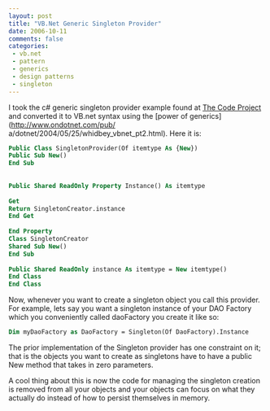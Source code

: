 ```yaml
---
layout: post
title: "VB.Net Generic Singleton Provider"
date: 2006-10-11
comments: false
categories:
 - vb.net
 - pattern
 - generics
 - design patterns
 - singleton
---
```

I took the c# generic singleton provider example found at [The Code
Project](http://www.codeproject.com/csharp/genericsingleton.asp) and converted
it to VB.net syntax using the [power of generics](http://www.ondotnet.com/pub/
a/dotnet/2004/05/25/whidbey_vbnet_pt2.html). Here it is:  
  
```vb  
Public Class SingletonProvider(Of itemtype As {New})  
Public Sub New()  
End Sub  
  
  
Public Shared ReadOnly Property Instance() As itemtype  
  
Get  
Return SingletonCreator.instance  
End Get  
  
End Property  
Class SingletonCreator  
Shared Sub New()  
End Sub  
  
Public Shared ReadOnly instance As itemtype = New itemtype()  
End Class  
End Class  
```  
  
Now, whenever you want to create a singleton object you call this provider.
For example, lets say you want a singleton instance of your DAO Factory which
you conveniently called daoFactory you create it like so:  
  
```vb  
Dim myDaoFactory as DaoFactory = Singleton(Of DaoFactory).Instance  
```  
  
The prior implementation of the Singleton provider has one constraint on it;
that is the objects you want to create as singletons have to have a public New
method that takes in zero parameters.  
  
A cool thing about this is now the code for managing the singleton creation is
removed from all your objects and your objects can focus on what they actually
do instead of how to persist themselves in memory.

